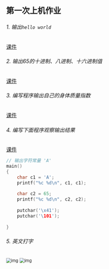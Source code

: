 ## 第一次上机作业

###### 1. 输出`hello world`

[课件](http://ixuexi.work/20jsj1/1HelloWorld)



###### 2. 输出65的十进制、八进制、十六进制值

[课件](http://ixuexi.work/20jsj1/2int)



###### 3. 编写程序输出自己的身体质量指数

[课件](http://ixuexi.work/20jsj1/3float)



###### 4. 编写下面程序观察输出结果

[课件](http://ixuexi.work/20jsj1/4char)

```c
// 输出字符常量 'A'
main()
{
    char c1 = 'A';
    printf("%c %d\n", c1, c1);
    
    char c2 = 65;
    printf("%c %d\n", c2, c2);
    
    putchar('\x41');
    putchar('\101');
    
}
```

###### 5. 英文打字

<img src=".\images\打字" alt="img" style="zoom:80%;" />

<img src=".\images\手指分工" alt="img" style="zoom:80%;" />